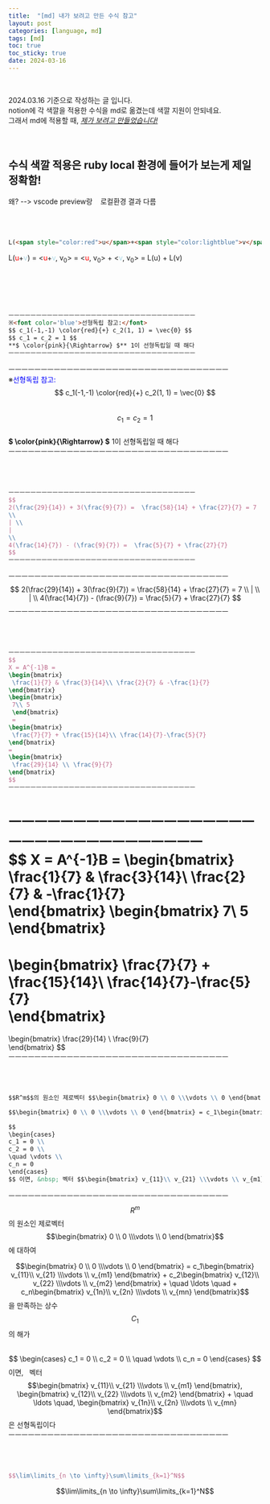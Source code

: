 ```yaml
---
title:  "[md] 내가 보려고 만든 수식 참고"
layout: post
categories: [language, md]
tags: [md]
toc: true
toc_sticky: true
date: 2024-03-16
---
```


<!-- MathJax Script for this post only -->
<script type="text/javascript" async
  src="https://cdnjs.cloudflare.com/ajax/libs/mathjax/2.7.7/MathJax.js?config=TeX-AMS-MML_HTMLorMML">
</script>
<script type="text/x-mathjax-config">
  MathJax.Hub.Config({
    tex2jax: {
      inlineMath: [ ['$','$'], ['\\(','\\)'] ],
      displayMath: [ ['$$','$$'], ['\\[','\\]'] ],
      processEscapes: true
    }
  });
</script>
<br>

2024.03.16 기준으로 작성하는 글 입니다. <br>
notion에 각 색깔을 적용한 수식을 md로 옮겼는데 색깔 지원이 안되네요. <br>
그래서 md에 적용할 때, *<u>제가 보려고 만들었습니다!</u>* <br><br><br>
## 수식 색깔 적용은 ruby local 환경에 들어가 보는게 제일 정확함!
왜? --> vscode preview랑 &nbsp;&nbsp; 로컬환경 결과 다름
<br><br><br><br>

```md
L(<span style="color:red">u</span>+<span style="color:lightblue">v</span>) = &lt;<span style="color:red">u</span>+<span style="color:lightblue">v</span>, v<sub>0</sub>&gt; = &lt;<span style="color:red">u</span>, v<sub>0</sub>&gt; + &lt;<span style="color:lightblue">v</span>, v<sub>0</sub>&gt; = L(u) + L(v)
```

L(<span style="color:red">u</span>+<span style="color:lightblue">v</span>) = &lt;<span style="color:red">u</span>+<span style="color:lightblue">v</span>, v<sub>0</sub>&gt; = &lt;<span style="color:red">u</span>, v<sub>0</sub>&gt; + &lt;<span style="color:lightblue">v</span>, v<sub>0</sub>&gt; = L(u) + L(v)

<br><br><br><br>



```md
ㅡㅡㅡㅡㅡㅡㅡㅡㅡㅡㅡㅡㅡㅡㅡㅡㅡㅡㅡㅡㅡㅡㅡㅡㅡㅡㅡㅡㅡㅡㅡㅡㅡㅡ 
※<font color='blue'>선형독립 참고:</font>                       
$$ c_1(-1,-1) \color{red}{+} c_2(1, 1) = \vec{0} $$    
$$ c_1 = c_2 = 1 $$                                      
**$ \color{pink}{\Rightarrow} $** 1이 선형독립일 때 해다    
ㅡㅡㅡㅡㅡㅡㅡㅡㅡㅡㅡㅡㅡㅡㅡㅡㅡㅡㅡㅡㅡㅡㅡㅡㅡㅡㅡㅡㅡㅡㅡㅡㅡㅡ
```
ㅡㅡㅡㅡㅡㅡㅡㅡㅡㅡㅡㅡㅡㅡㅡㅡㅡㅡㅡㅡㅡㅡㅡㅡㅡㅡㅡㅡㅡㅡㅡㅡㅡㅡ <br>
※<font color='blue'>선형독립 참고:</font>                       
$$ c_1(-1,-1) \color{red}{+} c_2(1, 1) = \vec{0} $$    
$$ c_1 = c_2 = 1 $$                                      
**$ \color{pink}{\Rightarrow} $** 1이 선형독립일 때 해다    
ㅡㅡㅡㅡㅡㅡㅡㅡㅡㅡㅡㅡㅡㅡㅡㅡㅡㅡㅡㅡㅡㅡㅡㅡㅡㅡㅡㅡㅡㅡㅡㅡㅡㅡ
<br><br><br><br>





```latex
ㅡㅡㅡㅡㅡㅡㅡㅡㅡㅡㅡㅡㅡㅡㅡㅡㅡㅡㅡㅡㅡㅡㅡㅡㅡㅡㅡㅡㅡㅡㅡㅡㅡㅡ 
$$
2(\frac{29}{14}) + 3(\frac{9}{7}) =  \frac{58}{14} + \frac{27}{7} = 7
\\
| \\
|
\\
4(\frac{14}{7}) - (\frac{9}{7}) =  \frac{5}{7} + \frac{27}{7}
$$
ㅡㅡㅡㅡㅡㅡㅡㅡㅡㅡㅡㅡㅡㅡㅡㅡㅡㅡㅡㅡㅡㅡㅡㅡㅡㅡㅡㅡㅡㅡㅡㅡㅡㅡ 
```

ㅡㅡㅡㅡㅡㅡㅡㅡㅡㅡㅡㅡㅡㅡㅡㅡㅡㅡㅡㅡㅡㅡㅡㅡㅡㅡㅡㅡㅡㅡㅡㅡㅡㅡ 
$$
2(\frac{29}{14}) + 3(\frac{9}{7}) =  \frac{58}{14} + \frac{27}{7} = 7
\\
| \\
|
\\
4(\frac{14}{7}) - (\frac{9}{7}) =  \frac{5}{7} + \frac{27}{7}
$$
ㅡㅡㅡㅡㅡㅡㅡㅡㅡㅡㅡㅡㅡㅡㅡㅡㅡㅡㅡㅡㅡㅡㅡㅡㅡㅡㅡㅡㅡㅡㅡㅡㅡㅡ
<br><br><br><br>

```latex
ㅡㅡㅡㅡㅡㅡㅡㅡㅡㅡㅡㅡㅡㅡㅡㅡㅡㅡㅡㅡㅡㅡㅡㅡㅡㅡㅡㅡㅡㅡㅡㅡㅡㅡ 
$$
X = A^{-1}B = 
\begin{bmatrix}
 \frac{1}{7} & \frac{3}{14}\\ \frac{2}{7} & -\frac{1}{7}  
\end{bmatrix}
\begin{bmatrix}
 7\\ 5  
 \end{bmatrix}
 =
\begin{bmatrix}
 \frac{7}{7} + \frac{15}{14}\\ \frac{14}{7}-\frac{5}{7}  
\end{bmatrix}
=
\begin{bmatrix}
 \frac{29}{14} \\ \frac{9}{7}  
\end{bmatrix}
$$
ㅡㅡㅡㅡㅡㅡㅡㅡㅡㅡㅡㅡㅡㅡㅡㅡㅡㅡㅡㅡㅡㅡㅡㅡㅡㅡㅡㅡㅡㅡㅡㅡㅡㅡ 
```

ㅡㅡㅡㅡㅡㅡㅡㅡㅡㅡㅡㅡㅡㅡㅡㅡㅡㅡㅡㅡㅡㅡㅡㅡㅡㅡㅡㅡㅡㅡㅡㅡㅡㅡ 
<br>
$$
X = A^{-1}B = 
\begin{bmatrix}
 \frac{1}{7} & \frac{3}{14}\\ \frac{2}{7} & -\frac{1}{7}  
\end{bmatrix}
\begin{bmatrix}
 7\\ 5  
 \end{bmatrix}
 =
\begin{bmatrix}
 \frac{7}{7} + \frac{15}{14}\\ \frac{14}{7}-\frac{5}{7}  
\end{bmatrix}
=
\begin{bmatrix}
 \frac{29}{14} \\ \frac{9}{7}  
\end{bmatrix}
$$
<br>
ㅡㅡㅡㅡㅡㅡㅡㅡㅡㅡㅡㅡㅡㅡㅡㅡㅡㅡㅡㅡㅡㅡㅡㅡㅡㅡㅡㅡㅡㅡㅡㅡㅡㅡ
<br><br><br><br>


```md
$$R^m$$의 원소인 제로벡터 $$\begin{bmatrix} 0 \\ 0 \\\vdots \\ 0 \end{bmatrix}$$에 대하여 

$$\begin{bmatrix} 0 \\ 0 \\\vdots \\ 0 \end{bmatrix} = c_1\begin{bmatrix} v_{11}\\ v_{21} \\\vdots \\ v_{m1} \end{bmatrix} + c_2\begin{bmatrix} v_{12}\\ v_{22} \\\vdots \\ v_{m2} \end{bmatrix} + \quad \ldots \quad + c_n\begin{bmatrix} v_{1n}\\ v_{2n} \\\vdots \\ v_{mn} \end{bmatrix}$$을 만족하는 상수 $$C_1$$의 해가 <br><br>

$$
\begin{cases}
c_1 = 0 \\
c_2 = 0 \\ 
\quad \vdots \\
c_n = 0
\end{cases}
$$ 이면, &nbsp; 벡터 $$\begin{bmatrix} v_{11}\\ v_{21} \\\vdots \\ v_{m1} \end{bmatrix}, \begin{bmatrix} v_{12}\\ v_{22} \\\vdots \\ v_{m2} \end{bmatrix} + \quad \ldots \quad, \begin{bmatrix} v_{1n}\\ v_{2n} \\\vdots \\ v_{mn} \end{bmatrix}$$ 은 선형독립이다
```

ㅡㅡㅡㅡㅡㅡㅡㅡㅡㅡㅡㅡㅡㅡㅡㅡㅡㅡㅡㅡㅡㅡㅡㅡㅡㅡㅡㅡㅡㅡㅡㅡㅡㅡ 
<br>
$$R^m$$의 원소인 제로벡터 $$\begin{bmatrix} 0 \\ 0 \\\vdots \\ 0 \end{bmatrix}$$에 대하여 

$$\begin{bmatrix} 0 \\ 0 \\\vdots \\ 0 \end{bmatrix} = c_1\begin{bmatrix} v_{11}\\ v_{21} \\\vdots \\ v_{m1} \end{bmatrix} + c_2\begin{bmatrix} v_{12}\\ v_{22} \\\vdots \\ v_{m2} \end{bmatrix} + \quad \ldots \quad + c_n\begin{bmatrix} v_{1n}\\ v_{2n} \\\vdots \\ v_{mn} \end{bmatrix}$$을 만족하는 상수 $$C_1$$의 해가 <br><br>

$$
\begin{cases}
c_1 = 0 \\
c_2 = 0 \\ 
\quad \vdots \\
c_n = 0
\end{cases}
$$ 이면, &nbsp; 벡터 $$\begin{bmatrix} v_{11}\\ v_{21} \\\vdots \\ v_{m1} \end{bmatrix}, \begin{bmatrix} v_{12}\\ v_{22} \\\vdots \\ v_{m2} \end{bmatrix} + \quad \ldots \quad, \begin{bmatrix} v_{1n}\\ v_{2n} \\\vdots \\ v_{mn} \end{bmatrix}$$ 은 선형독립이다
<br>
ㅡㅡㅡㅡㅡㅡㅡㅡㅡㅡㅡㅡㅡㅡㅡㅡㅡㅡㅡㅡㅡㅡㅡㅡㅡㅡㅡㅡㅡㅡㅡㅡㅡㅡ
<br><br><br><br>


```latex
$$\lim\limits_{n \to \infty}\sum\limits_{k=1}^N$$
```
$$\lim\limits_{n \to \infty}\sum\limits_{k=1}^N$$